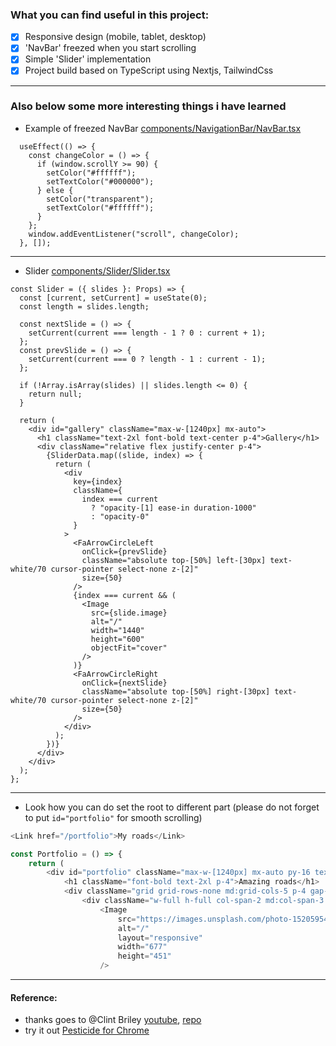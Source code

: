 ### What you can find useful in this project: 

- [x] Responsive design (mobile, tablet, desktop)
- [x] 'NavBar' freezed when you start scrolling
- [x] Simple 'Slider' implementation
- [x] Project build based on TypeScript using Nextjs, TailwindCss

-------

### Also below some more interesting things i have learned

- Example of freezed NavBar [components/NavigationBar/NavBar.tsx](components/NavigationBar/NavBar.tsx)

```tsx
  useEffect(() => {
    const changeColor = () => {
      if (window.scrollY >= 90) {
        setColor("#ffffff");
        setTextColor("#000000");
      } else {
        setColor("transparent");
        setTextColor("#ffffff");
      }
    };
    window.addEventListener("scroll", changeColor);
  }, []);
```
--------

- Slider [components/Slider/Slider.tsx](components/Slider/Slider.tsx)

```tsx
const Slider = ({ slides }: Props) => {
  const [current, setCurrent] = useState(0);
  const length = slides.length;

  const nextSlide = () => {
    setCurrent(current === length - 1 ? 0 : current + 1);
  };
  const prevSlide = () => {
    setCurrent(current === 0 ? length - 1 : current - 1);
  };

  if (!Array.isArray(slides) || slides.length <= 0) {
    return null;
  }

  return (
    <div id="gallery" className="max-w-[1240px] mx-auto">
      <h1 className="text-2xl font-bold text-center p-4">Gallery</h1>
      <div className="relative flex justify-center p-4">
        {SliderData.map((slide, index) => {
          return (
            <div
              key={index}
              className={
                index === current
                  ? "opacity-[1] ease-in duration-1000"
                  : "opacity-0"
              }
            >
              <FaArrowCircleLeft
                onClick={prevSlide}
                className="absolute top-[50%] left-[30px] text-white/70 cursor-pointer select-none z-[2]"
                size={50}
              />
              {index === current && (
                <Image
                  src={slide.image}
                  alt="/"
                  width="1440"
                  height="600"
                  objectFit="cover"
                />
              )}
              <FaArrowCircleRight
                onClick={nextSlide}
                className="absolute top-[50%] right-[30px] text-white/70 cursor-pointer select-none z-[2]"
                size={50}
              />
            </div>
          );
        })}
      </div>
    </div>
  );
};
```

--------

- Look how you can do set the root to different part (please do not forget to put `id="portfolio"` for smooth scrolling)
```js
<Link href="/portfolio">My roads</Link>
```

```js
const Portfolio = () => {
    return (
        <div id="portfolio" className="max-w-[1240px] mx-auto py-16 text-center">
            <h1 className="font-bold text-2xl p-4">Amazing roads</h1>
            <div className="grid grid-rows-none md:grid-cols-5 p-4 gap-4">
                <div className="w-full h-full col-span-2 md:col-span-3 row-span-2">
                    <Image
                        src="https://images.unsplash.com/photo-1520595439914-fcbb3a25d924?ixlib=rb-1.2.1&ixid=MnwxMjA3fDB8MHxwaG90by1wYWdlfHx8fGVufDB8fHx8&auto=format&fit=crop&w=1176&q=80"
                        alt="/"
                        layout="responsive"
                        width="677"
                        height="451"
                    />
```
---------


#### Reference:
- thanks goes to @Clint Briley [youtube](https://www.youtube.com/watch?v=HVyct9EUNP8), [repo](https://github.com/fireclint/NextJS-Tailwind-Responsive)
- try it out [Pesticide for Chrome](https://chrome.google.com/webstore/detail/pesticide-for-chrome/bakpbgckdnepkmkeaiomhmfcnejndkbi)
